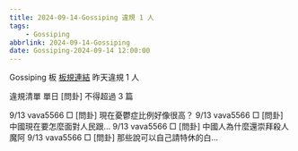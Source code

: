 ```yaml
---
title: 2024-09-14-Gossiping 違規 1 人
tags:
    - Gossiping
abbrlink: 2024-09-14-Gossiping
date: Gossiping-2024-09-14 12:00:00
---
```

Gossiping 板 [板規連結](https://www.ptt.cc/bbs/Gossiping/M.1637425085.A.07D.html)
昨天違規 1 人
<!-- more -->

違規清單
單日 [問卦] 不得超過 3 篇

9/13 vava5566 □ [問卦] 現在憂鬱症比例好像很高？
9/13 vava5566 □ [問卦] 中國現在要怎麼面對人民跟…
9/13 vava5566 □ [問卦] 中國人為什麼還崇拜殺人魔阿
9/13 vava5566 □ [問卦] 那些說可以自己請特休的白…